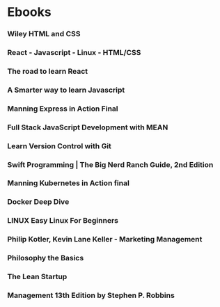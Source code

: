 # Ebooks

### Wiley HTML and CSS
### React - Javascript - Linux - HTML/CSS
### The road to learn React
### A Smarter way to learn Javascript
### Manning Express in Action Final
### Full Stack JavaScript Development with MEAN
### Learn Version Control with Git
### Swift Programming | The Big Nerd Ranch Guide, 2nd Edition
### Manning Kubernetes in Action final
### Docker Deep Dive
### LINUX Easy Linux For Beginners
### Philip Kotler, Kevin Lane Keller - Marketing Management
### Philosophy the Basics
### The Lean Startup
### Management 13th Edition by Stephen P. Robbins
